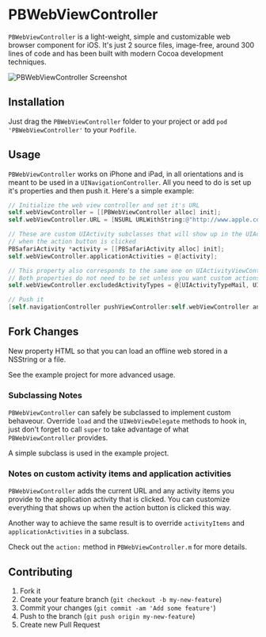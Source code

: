 # PBWebViewController

`PBWebViewController` is a light-weight, simple and customizable web browser component for iOS.
It's just 2 source files, image-free, around 300 lines of code and has been built with modern Cocoa development techniques.

![PBWebViewController Screenshot](http://f.cl.ly/items/0e3x1u1L133t13230u37/PBWebViewController-Screenshot.jpg)

## Installation

Just drag the `PBWebViewController` folder to your project or add `pod 'PBWebViewController'` to your `Podfile`.

## Usage

`PBWebViewController` works on iPhone and iPad, in all orientations and is meant to be used in a `UINavigationController`.
All you need to do is set up it's properties and then push it. Here's a simple example:

```objective-c
// Initialize the web view controller and set it's URL
self.webViewController = [[PBWebViewController alloc] init];
self.webViewController.URL = [NSURL URLWithString:@"http://www.apple.com"];

// These are custom UIActivity subclasses that will show up in the UIActivityViewController
// when the action button is clicked
PBSafariActivity *activity = [[PBSafariActivity alloc] init];
self.webViewController.applicationActivities = @[activity];

// This property also corresponds to the same one on UIActivityViewController
// Both properties do not need to be set unless you want custom actions
self.webViewController.excludedActivityTypes = @[UIActivityTypeMail, UIActivityTypeMessage, UIActivityTypePostToWeibo];

// Push it
[self.navigationController pushViewController:self.webViewController animated:YES];
```
## Fork Changes

New property HTML so that you can load an offline web stored in a NSString or a file.

See the example project for more advanced usage.

### Subclassing Notes

`PBWebViewController` can safely be subclassed to implement custom behaveour.
Override `load` and the `UIWebViewDelegate` methods to hook in,
just don't forget to call `super` to take advantage of what `PBWebViewController` provides.

A simple subclass is used in the example project.

### Notes on custom activity items and application activities

`PBWebViewController` adds the current URL and any activity items you provide to the application activity that is clicked.
You can customize everything that shows up when the action button is clicked this way.

Another way to achieve the same result is to override `activityItems` and `applicationActivities` in a subclass.

Check out the `action:` method in `PBWebViewController.m` for more details.

## Contributing

1. Fork it
2. Create your feature branch (`git checkout -b my-new-feature`)
3. Commit your changes (`git commit -am 'Add some feature'`)
4. Push to the branch (`git push origin my-new-feature`)
5. Create new Pull Request
